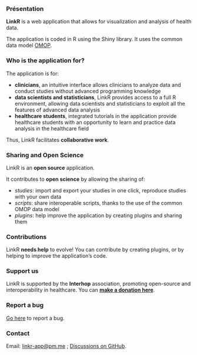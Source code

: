 ### <i class="fa fa-cogs" style="color: steelblue;"></i> Présentation

**LinkR** is a web application that allows for visualization and analysis of health data.

The application is coded in R using the Shiny library. It uses the common data model <a href = "https://ohdsi.github.io/CommonDataModel/" target = "_blank">OMOP</a>.

### <i class="fa fa-users" style="color: steelblue;"></i> Who is the application for?

The application is for:

- **clinicians**, an intuitive interface allows clinicians to analyze data and conduct studies without advanced programming knowledge
- **data scientists and statisticians**, LinkR provides access to a full R environment, allowing data scientists and statisticians to exploit all the features of advanced data analysis
- **healthcare students**, integrated tutorials in the application provide healthcare students with an opportunity to learn and practice data analysis in the healthcare field
  
Thus, LinkR facilitates **collaborative work**.

### <i class="fa fa-share-alt" style="color: steelblue;"></i> Sharing and Open Science

LinkR is an **open source** application.

It contributes to **open science** by allowing the sharing of:

- *studies*: import and export your studies in one click, reproduce studies with your own data
- *scripts*: share interoperable scripts, thanks to the use of the common OMOP data model
- *plugins*: help improve the application by creating plugins and sharing them

### <i class="fa fa-code-branch" style="color: steelblue;"></i> Contributions

LinkR **needs help** to evolve! You can contribute by creating plugins, or by helping to improve the application’s code.

### <i class="fa fa-gift" style="color: steelblue;"></i> Support us

LinkR is supported by the **Interhop** association, promoting open-source and interoperability in healthcare. You can **<a href = "https://interhop.org/dons/" target = "_blank">make a donation here</a>**.

### <i class="fa fa-exclamation-triangle" style="color: steelblue;"></i> Report a bug

<a href = "https://github.com/BorisDelange/LinkR/issues" target = "_blank">Go here</a> to report a bug.

### <i class="fa fa-envelope" style="color: steelblue;"></i> Contact

Email: <linkr-app@pm.me> ; <a href = "https://github.com/BorisDelange/LinkR/discussions" target = "_blank">Discussions on GitHub</a>.
